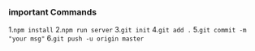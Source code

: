 ### important Commands

1.`npm install`
2.`npm run server`
3.`git init`
4.`git add .`
5.`git commit -m "your msg"`
6.`git push -u origin master`